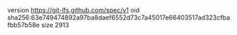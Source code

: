 version https://git-lfs.github.com/spec/v1
oid sha256:63e749474892a97ba8daef6552d73c7a45017e66403517ad323cfbafbb57b58e
size 2913
